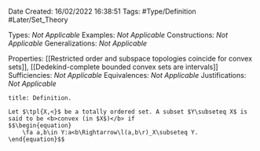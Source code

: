 <div class="topSpace"></div>

Date Created: 16/02/2022 16:38:51
Tags: #Type/Definition #Later/Set_Theory

Types: <i>Not Applicable</i>
Examples: <i>Not Applicable</i>
Constructions: <i>Not Applicable</i>
Generalizations: <i>Not Applicable</i>

Properties: [[Restricted order and subspace topologies coincide for convex sets]], [[Dedekind-complete bounded convex sets are intervals]]
Sufficiencies: <i>Not Applicable</i>
Equivalences: <i>Not Applicable</i>
Justifications: <i>Not Applicable</i>

``` ad-Definition
title: Definition.

Let $\tpl{X,<}$ be a totally ordered set. A subset $Y\subseteq X$ is said to be <b>convex (in $X$)</b> if
$$\begin{equation}
    \fa a,b\in Y:a<b\Rightarrow\l(a,b\r)_X\subseteq Y.
\end{equation}$$

```
